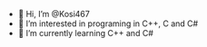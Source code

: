 - 👋 Hi, I’m @Kosi467
- 👀 I’m interested in programing in C++, C and C#
- 🌱 I’m currently learning C++ and C#
